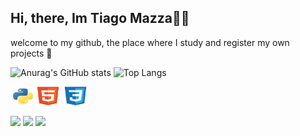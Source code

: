 ## Hi, there, Im Tiago Mazza👋🏾
welcome to my github, the place where I study and register my own projects 🧪


![Anurag's GitHub stats](https://github-readme-stats.vercel.app/api?username=tiagomazza&rank_icon=github&hide_border=true)
![Top Langs](https://github-readme-stats.vercel.app/api/top-langs/?username=tiagomazza&hide_border=true)

<div> 
<img align="center" alt="Rafa-Python" height="30" width="40" src="https://raw.githubusercontent.com/devicons/devicon/master/icons/python/python-original.svg"><img align="center" alt="Rafa-HTML" height="30" width="40" src="https://raw.githubusercontent.com/devicons/devicon/master/icons/html5/html5-original.svg">
<img align="center" alt="Rafa-CSS" height="30" width="40" src="https://raw.githubusercontent.com/devicons/devicon/master/icons/css3/css3-original.svg">
</div> 
</BR> 
<div> 
  <a href="https://instagram.com/tiagopsmazza" target="_blank"><img src="https://img.shields.io/badge/-Instagram-%23E4405F?style=for-the-badge&logo=instagram&logoColor=white" target="_blank"></a>
<a href = "mailto:tiagomazza@gmail.com"><img src="https://img.shields.io/badge/-Gmail-%23333?style=for-the-badge&logo=gmail&logoColor=white" target="_blank"></a>
<a href="https://www.linkedin.com/in/tiago-mazza" target="_blank"><img src="https://img.shields.io/badge/-LinkedIn-%230077B5?style=for-the-badge&logo=linkedin&logoColor=white" target="_blank"></a> 
</div>
